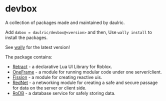 # devbox

A collection of packages made and maintained by daulric.

Add `dabox = daulric/devbox@<version>` and then,
Use `wally install` to install the packages.

See [wally](https://wally.run/package/daulric/devbox) for the latest version!

The package contains:
- [Retract](./src/retract/) - a declarative Lua UI Library for Roblox.
- [OneFrame](./src/oneframe/) - a module for running modular code under one server/client.
- [Fission](./src/fission/) - a module for creating reactive uis.
- [RedNet](./src/rednet/) - a networking module for creating a safe and secure passage for data on the server or client side.
- [RoDB](./src/rodb/) - a database service for safely storing data.